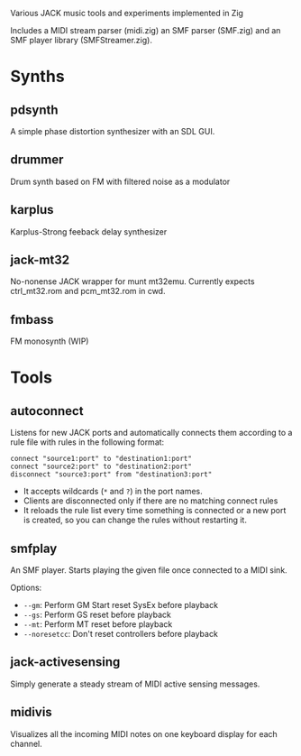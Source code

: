 Various JACK music tools and experiments implemented in Zig

Includes a MIDI stream parser (midi.zig) an SMF parser (SMF.zig) and an
SMF player library (SMFStreamer.zig).

# Synths

## pdsynth

A simple phase distortion synthesizer with an SDL GUI.

## drummer

Drum synth based on FM with filtered noise as a modulator

## karplus

Karplus-Strong feeback delay synthesizer

## jack-mt32

No-nonense JACK wrapper for munt mt32emu. Currently expects ctrl\_mt32.rom
and pcm\_mt32.rom in cwd.

## fmbass

FM monosynth (WIP)

# Tools

## autoconnect

Listens for new JACK ports and automatically connects them according to a
rule file with rules in the following format:

    connect "source1:port" to "destination1:port"
    connect "source2:port" to "destination2:port"
    disconnect "source3:port" from "destination3:port"

* It accepts wildcards (`*` and `?`) in the port names.
* Clients are disconnected only if there are no matching connect rules
* It reloads the rule list every time something is connected or a new port is
  created, so you can change the rules without restarting it.

## smfplay

An SMF player. Starts playing the given file once connected to a MIDI sink.

Options:

* `--gm`: Perform GM Start reset SysEx before playback
* `--gs`: Perform GS reset before playback
* `--mt`: Perform MT reset before playback
* `--noresetcc`: Don't reset controllers before playback

## jack-activesensing

Simply generate a steady stream of MIDI active sensing messages.

## midivis

Visualizes all the incoming MIDI notes on one keyboard display for each
channel.
